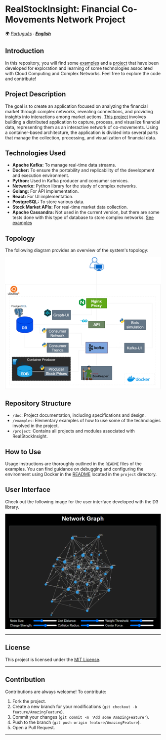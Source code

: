 # RealStockInsight: Financial Co-Movements Network Project

🌍 *[Português](README_pt.md) ∙ [**English**](README.md)*

## Introduction

In this repository, you will find some [examples](./examples) and a [project](./project) that have been developed for exploration and learning of some technologies associated with Cloud Computing and Complex Networks. Feel free to explore the code and contribute!

## Project Description

The goal is to create an application focused on analyzing the financial market through complex networks, revealing connections, and providing insights into interactions among market actions. [This project](./project) involves building a distributed application to capture, process, and visualize financial data, representing them as an interactive network of co-movements. Using a container-based architecture, the application is divided into several parts that manage the collection, processing, and visualization of financial data.

## Technologies Used

- **Apache Kafka:** To manage real-time data streams.
- **Docker:** To ensure the portability and replicability of the development and execution environment.
- **Python:** Used in Kafka producer and consumer services.
- **Networkx:** Python library for the study of complex networks.
- **Golang:** For API implementation.
- **React:** For UI implementation.
- **PostgreSQL:** To store various data.
- **Stock Market APIs:** For real-time market data collection.
- **Apache Cassandra:** Not used in the current version, but there are some tests done with this type of database to store complex networks. [See examples](./examples/Cassandra_DB)

## Topology

The following diagram provides an overview of the system's topology:

![Topology](./doc/images/RealStockInsight.png)

  
## Repository Structure

- `/doc`: Project documentation, including specifications and design.
- `/examples`: Elementary examples of how to use some of the technologies involved in the project.
- `/project`: Contains all projects and modules associated with RealStockInsight.

## How to Use

Usage instructions are thoroughly outlined in the `README` files of the examples. You can find guidance on debugging and configuring the environment using Docker in the [README](./project/README.md) located in the `project` directory.

## User Interface

Check out the following image for the user interface developed with the D3 library.

![User Interface](./doc/images/print-graph-view.png)
  

---

## License

This project is licensed under the [MIT License](LICENSE).

---

## Contribution

Contributions are always welcome! To contribute:

1. Fork the project.
2. Create a new branch for your modifications (`git checkout -b feature/AmazingFeature`).
3. Commit your changes (`git commit -m 'Add some AmazingFeature'`).
4. Push to the branch (`git push origin feature/AmazingFeature`).
5. Open a Pull Request.


---